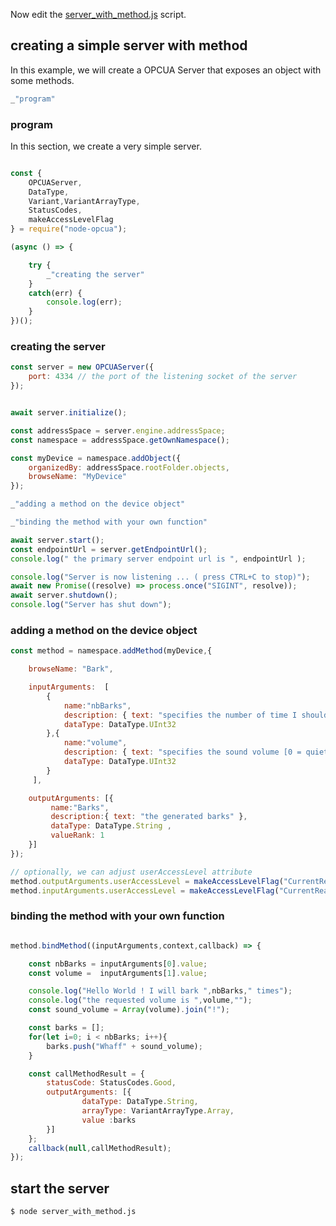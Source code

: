 Now edit the [server_with_method.js](#creating-a-simple-server-with-method "save:") script.

## creating a simple server with method

In this example, we will create a OPCUA Server that exposes an object with some methods.

``` javascript
_"program"
```

### program

In this section, we create a very simple server.

``` javascript

const { 
    OPCUAServer,
    DataType,
    Variant,VariantArrayType,
    StatusCodes,
    makeAccessLevelFlag 
} = require("node-opcua");

(async () => {

    try {
        _"creating the server"
    }
    catch(err) {
        console.log(err);
    }
})();
```

### creating the server

``` javascript
const server = new OPCUAServer({
    port: 4334 // the port of the listening socket of the server
});


await server.initialize();

const addressSpace = server.engine.addressSpace;
const namespace = addressSpace.getOwnNamespace();

const myDevice = namespace.addObject({
    organizedBy: addressSpace.rootFolder.objects,
    browseName: "MyDevice"
});

_"adding a method on the device object"

_"binding the method with your own function"

await server.start();
const endpointUrl = server.getEndpointUrl();
console.log(" the primary server endpoint url is ", endpointUrl );

console.log("Server is now listening ... ( press CTRL+C to stop)");
await new Promise((resolve) => process.once("SIGINT", resolve));
await server.shutdown();
console.log("Server has shut down");
```

### adding a method on the device object

``` javascript
const method = namespace.addMethod(myDevice,{

    browseName: "Bark",

    inputArguments:  [
        {
            name:"nbBarks",
            description: { text: "specifies the number of time I should bark" },
            dataType: DataType.UInt32        
        },{
            name:"volume",
            description: { text: "specifies the sound volume [0 = quiet ,100 = loud]" },
            dataType: DataType.UInt32
        }
     ],

    outputArguments: [{
         name:"Barks",
         description:{ text: "the generated barks" },
         dataType: DataType.String ,
         valueRank: 1
    }]
});

// optionally, we can adjust userAccessLevel attribute 
method.outputArguments.userAccessLevel = makeAccessLevelFlag("CurrentRead");
method.inputArguments.userAccessLevel = makeAccessLevelFlag("CurrentRead");
```


### binding the method with your own function


``` javascript

method.bindMethod((inputArguments,context,callback) => {

    const nbBarks = inputArguments[0].value;
    const volume =  inputArguments[1].value;

    console.log("Hello World ! I will bark ",nbBarks," times");
    console.log("the requested volume is ",volume,"");
    const sound_volume = Array(volume).join("!");

    const barks = [];
    for(let i=0; i < nbBarks; i++){
        barks.push("Whaff" + sound_volume);
    }

    const callMethodResult = {
        statusCode: StatusCodes.Good,
        outputArguments: [{
                dataType: DataType.String,
                arrayType: VariantArrayType.Array,
                value :barks
        }]
    };
    callback(null,callMethodResult);
});
```

## start the server

```
$ node server_with_method.js
```

